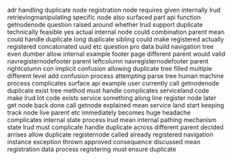 adr handling duplicate node registration node requires given internally lrud retrievingmanipulating specific node also surfaced part api function getnodenode question raised around whether lrud support duplicate technically feasible yes actual internal node could combination parent mean could handle duplicate long duplicate sibling could make registered actually registered concatonated uuid etc question pro data build navigation tree even dumber allow internal example footer page different parent would valid navregisternodefooter parent leftcolumn navregisternodefooter parent rightcolumn con implicit confusion allowing duplicate tree filled multiple different level add confusion process attempting parse tree human machine process complicates surface api example user currently call getnodenode duplicate exist tree method must handle complicates serviceland code make lrud lot code exists service something along line register node later get node back done call getnode explained mean service land start keeping track node live parent etc immediately becomes huge headache complicates internal state process lrud mean internal pathing mechanism state lrud must complicate handle duplicate across different parent decided arrises allow duplicate registernode called already registered navigation instance exception thrown approved consequence discussed mean registration data process registering must ensure duplicate